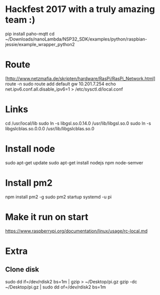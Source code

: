 # Hackfest 2017 with a truly amazing team :)

pip install paho-mqtt
cd ~/Downloads/nanoLambda/NSP32_SDK/examples/python/raspbian-jessie/example_wrapper_python2

# Route
[http://www.netzmafia.de/skripten/hardware/RasPi/RasPi_Network.html]
route -n
sudo route add default gw 10.201.7.254
echo net.ipv6.conf.all.disable_ipv6=1 > /etc/sysctl.d/local.conf


# Links
cd /usr/local/lib
sudo ln -s libgsl.so.0.14.0 /usr/lib/libgsl.so.0
sudo ln -s libgslcblas.so.0.0.0 /usr/lib/libgslcblas.so.0

# Install node
sudo apt-get update
sudo apt-get install nodejs npm node-semver

# Install pm2
npm install pm2 -g
sudo pm2 startup systemd -u pi

# Make it run on start
https://www.raspberrypi.org/documentation/linux/usage/rc-local.md

# Extra
## Clone disk
sudo dd if=/dev/rdisk2 bs=1m | gzip > ~/Desktop/pi.gz
gzip -dc ~/Desktop/pi.gz | sudo dd of=/dev/rdisk2 bs=1m
